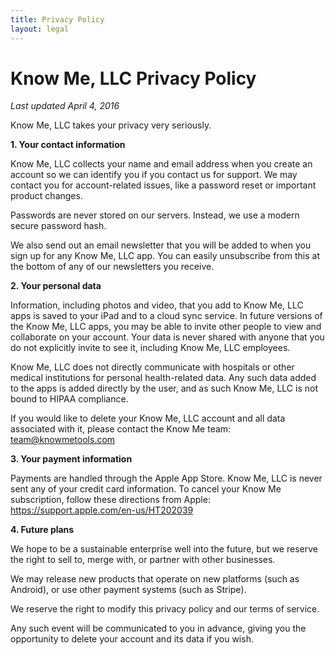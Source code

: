 ```yaml
---
title: Privacy Policy
layout: legal
---
```


# Know Me, LLC Privacy Policy
*Last updated April 4, 2016*


Know Me, LLC takes your privacy very seriously.

**1. Your contact information**

Know Me, LLC collects your name and email address when you create an account so we can identify you if you contact us for support. We may contact you for account-related issues, like a password reset or important product changes.

Passwords are never stored on our servers. Instead, we use a modern secure password hash.

We also send out an email newsletter that you will be added to when you sign up for any Know Me, LLC app. You can easily unsubscribe from this at the bottom of any of our newsletters you receive.

**2. Your personal data**

Information, including photos and video, that you add to Know Me, LLC apps is saved to your iPad and to a cloud sync service. In future versions of the Know Me, LLC apps, you may be able to invite other people to view and collaborate on your account. Your data is never shared with anyone that you do not explicitly invite to see it, including Know Me, LLC employees.

Know Me, LLC does not directly communicate with hospitals or other medical institutions for personal health-related data. Any such data added to the apps is added directly by the user, and as such Know Me, LLC is not bound to HIPAA compliance.

If you would like to delete your Know Me, LLC account and all data associated with it, please contact the Know Me team: team@knowmetools.com

**3. Your payment information**

Payments are handled through the Apple App Store. Know Me, LLC is never sent any of your credit card information. To cancel your Know Me subscription, follow these directions from Apple: https://support.apple.com/en-us/HT202039

**4. Future plans**

We hope to be a sustainable enterprise well into the future, but we reserve the right to sell to, merge with, or partner with other businesses.

We may release new products that operate on new platforms (such as Android), or use other payment systems (such as Stripe).

We reserve the right to modify this privacy policy and our terms of service.

Any such event will be communicated to you in advance, giving you the opportunity to delete your account and its data if you wish.
